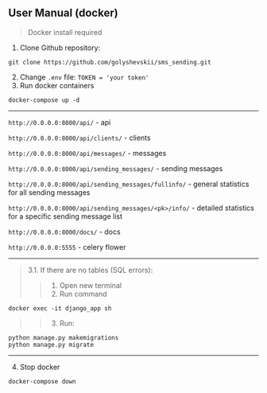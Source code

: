 ## User Manual (docker)

> Docker install required

1. Clone Github repository:

````
git clone https://github.com/golyshevskii/sms_sending.git
````
2. Change ```.env``` file: ```TOKEN = 'your token'```
3. Run docker containers 
``` 
docker-compose up -d
```

***
```http://0.0.0.0:8000/api/``` - api

```http://0.0.0.0:8000/api/clients/``` - clients

```http://0.0.0.0:8000/api/messages/``` - messages

```http://0.0.0.0:8000/api/sending_messages/``` - sending messages

```http://0.0.0.0:8000/api/sending_messages/fullinfo/``` - general statistics for all sending messages

```http://0.0.0.0:8000/api/sending_messages/<pk>/info/``` - detailed statistics for a specific sending message list

```http://0.0.0.0:8000/docs/``` - docs

```http://0.0.0.0:5555``` - celery flower

***

> 3.1. If there are no tables (SQL errors):
>> 1. Open new terminal
>> 2. Run command
```
docker exec -it django_app sh
```
>> 3. Run:
```
python manage.py makemigrations
python manage.py migrate
```

***

4. Stop docker
```
docker-compose down
```
